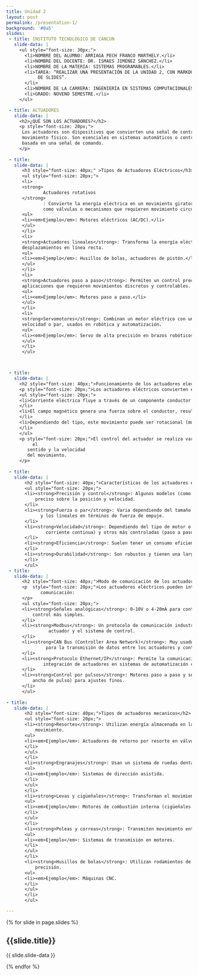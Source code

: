 ```yaml
---
title: Unidad 2
layout: post
permalink: /presentation-1/
background: '#0a5'
slides:
 - title: INSTITUTO TECNOLOGICO DE CANCUN 
   slide-data: |
     <ul style="font-size: 30px;">
       <li>NOMBRE DEL ALUMNO: ARRIAGA PECH FRANCO MARTHELY.</li>
       <li>NOMBRE DEL DOCENTE: DR. ISMAES JIMÉNEZ SÁNCHEZ.</li>
       <li>NOMBRE DE LA MATERIA: SISTEMAS PROGRAMABLES.</li>
       <li>TAREA: “REALIZAR UNA PRESENTACIÓN DE LA UNIDAD 2, CON MARKDOWN, USANDO https://slides.webjeda.com/ EN SU PROPIO REPOSITORIO 
            DE SLIDES”.
       </li>
       <li>NOMBRE DE LA CARRERA: INGENIERÍA EN SISTEMAS COMPUTACIONALES.</li>
       <li>GRADO: NOVENO SEMESTRE.</li>
     </ul>

 - title: ACTUADORES
   slide-data: |
     <h2>¿QUÉ SON LOS ACTUADORES?</h2>
     <p style="font-size: 20px;"> 
      Los actuadores son dispositivos que convierten una señal de control (normalmente eléctrica, neumática o hidráulica) en un        
      movimiento físico. Son esenciales en sistemas automáticos o controlados a distancia, ya que permiten ejecutar una acción mecánica 
      basada en una señal de comando.
     </p>
   
 - title: 
   slide-data: |
      <h3 style="font-size: 40px;" >Tipos de Actuadores Eléctricos</h3>
      <ul style="font-size: 20px;">
      <li>
      <strong>
              Actuadores rotativos
      </strong>
              : Convierte la energía eléctrica en un movimiento giratorio. Se utilizan en aplicaciones    
              como válvulas o mecanismos que requieren movimiento circular.
      <ul>
      <li><em>Ejemplo</em>: Motores eléctricos (AC/DC).</li>
      </ul>
      </li>
      <li>
      <strong>Actuadores lineales</strong>: Transforma la energía eléctrica en movimiento lineal, usados en sistemas que requieren 
      desplazamientos en línea recta.
      <ul>
      <li><em>Ejemplo</em>: Husillos de bolas, actuadores de pistón.</li>
      </ul>
      </li>
      <li>
      <strong>Actuadores paso a paso</strong>: Permiten un control preciso de la posición mediante impulsos eléctricos. Se usan en 
      aplicaciones que requieren movimientos discretos y controlables.
      <ul>
      <li><em>Ejemplo</em>: Motores paso a paso.</li>
      </ul>
      </li>
      <li>
      <strong>Servomotores</strong>: Combinan un motor eléctrico con un sistema de retroalimentación para controlar la posición, 
      velocidad o par, usados en robótica y automatización.
      <ul>
      <li><em>Ejemplo</em>: Servo de alta precisión en brazos robóticos.</li>
      </ul>
      </li>
      </ul>



 - title: 
   slide-data: |
     <h2 style="font-size: 40px;">Funcionamiento de los actuadores electricos</h2>
     <p style="font-size: 20px;">Los actuadores eléctricos convierten energía eléctrica en energía mecánica. El principio básico es:</p>
     <ul style="font-size: 20px;">
     <li>Corriente eléctrica fluye a través de un componente conductor (bobina o motor).
     </li>
     <li>El campo magnético genera una fuerza sobre el conductor, resultando en un movimiento.
     </li>
     <li>Dependiendo del tipo, este movimiento puede ser rotacional (motor) o lineal (actuador lineal).
     </li>
     </ul>
     <p style="font-size: 20px;">El control del actuador se realiza variando la magnitud de la corriente o la dirección, lo que cambia 
          el 
        sentido y la velocidad 
        del movimiento.
     </p>
     
 - title: 
   slide-data: |
       <h2 style="font-size: 40px;">Características de los actuadores electricos</h2>
       <ul style="font-size: 20px;">
       <li><strong>Precisión y control</strong>: Algunos modelos (como los servomotores y motores paso a paso) permiten un control 
           preciso sobre la posición y velocidad.
       </li>
       <li><strong>Fuerza o par</strong>: Varia dependiendo del tamaño y tipo. Los actuadores rotativos se evalúan en términos de torque 
             y los lineales en términos de fuerza de empuje.
       </li>
       <li><strong>Velocidad</strong>: Dependiendo del tipo de motor o actuador, algunos ofrecen velocidades muy altas (motores de 
               corriente continua) y otros más controladas (paso a paso).
       </li>
       <li><strong>Eficiencia</strong>: Suelen tener un consumo eficiente de energía, aunque depende de la aplicación y el control.
       </li>
       <li><strong>Durabilidad</strong>: Son robustos y tienen una larga vida útil, con bajo mantenimiento.
       </li>
       </ul>
 - title: 
   slide-data: |
      <h2 style="font-size: 40px;">Modo de comunicación de los actuadores electricos</h2>
      <p  style="font-size: 20px;">Los actuadores eléctricos pueden integrarse en sistemas de control mediante diferentes métodos de 
             comunicación:
      </p>
      <ul style="font-size: 20px;">
      <li><strong>Señales analógicas</strong>: 0-10V o 4-20mA para controlar la velocidad, posición o fuerza. Es común en sistemas de 
          control más simples.
      </li>
      <li><strong>Modbus</strong>: Un protocolo de comunicación industrial estándar que permite la comunicación en tiempo real entre el 
                actuador y el sistema de control.
      </li>
      <li><strong>CAN Bus (Controller Area Network)</strong>: Muy usado en la industria automotriz y robótica, es un protocolo robusto 
               para la transmisión de datos entre los actuadores y controladores.
      </li>
      <li><strong>Protocolo Ethernet/IP</strong>: Permite la comunicación a través de redes locales o industriales, facilitando la 
              integración de actuadores en sistemas de automatización complejos.
      </li>
      <li><strong>Control por pulsos</strong>: Motores paso a paso y servomotores se controlan mediante señales PWM (modulación por 
          ancho de pulso) para ajustes finos.
      </li>
      </ul>
      
- title: 
   slide-data: |
       <h2 style="font-size: 40px;">Tipos de actuadores mecanicos</h2>
       <ul style="font-size: 20px;">
       <li><strong>Resortes</strong>: Utilizan energía almacenada en la deformación de un resorte. Al liberar la energía, se genera 
           movimiento.
       <ul>
       <li><em>Ejemplo</em>: Actuadores de retorno por resorte en válvulas.
       </li>
       </ul>
       </li>
       <li><strong>Engranajes</strong>: Usan un sistema de ruedas dentadas para transmitir o amplificar el movimiento mecánico.
       <ul>
       <li><em>Ejemplo</em>: Sistemas de dirección asistida.
       </li>
       </ul>
       </li>
       <li><strong>Levas y cigüeñales</strong>: Transforman el movimiento rotativo en lineal, o viceversa.
       <ul>
       <li><em>Ejemplo</em>: Motores de combustión interna (cigüeñales para mover pistones).
       </li>
       </ul>
       </li>
       <li><strong>Poleas y correas</strong>: Transmiten movimiento entre dos ejes a través de una cinta o correa.
       <ul>
       <li><em>Ejemplo</em>: Sistemas de transmisión en motores.
       </li>
       </ul>
       </li>
       <li><strong>Husillos de bolas</strong>: Utilizan rodamientos de bolas para convertir el movimiento rotatorio en lineal con alta 
           precisión.
       <ul>
       <li><em>Ejemplo</em>: Máquinas CNC.
       </li>
       </ul>
       </li>
       </ul>

---
```


{% for slide in page.slides %}
                    
<section data-background="{% if slide.background %}{{slide.background}}{% else %}{{page.background}}{% endif %}"><h1>{{slide.title}}</h1>{{ slide.slide-data }}</section>
                    
{% endfor %}
